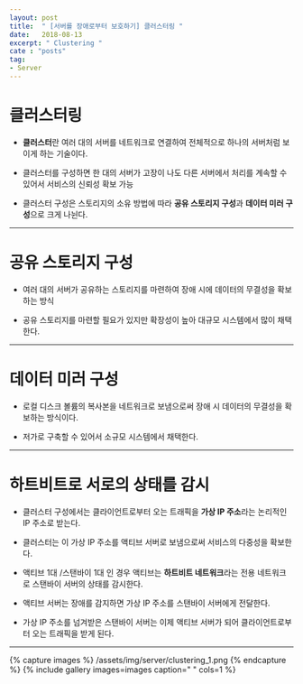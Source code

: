 ```yaml
---
layout: post
title:  " [서버를 장애로부터 보호하기] 클러스터링 "
date:   2018-08-13
excerpt: " Clustering "
cate : "posts"
tag:
- Server
---
```


# 클러스터링

* <b>클러스터</b>란 여러 대의 서버를 네트워크로 연결하여 전체적으로 하나의 서버처럼 보이게 하는 기술이다.

* 클러스터를 구성하면 한 대의 서버가 고장이 나도 다른 서버에서 처리를 계속할 수 있어서 서비스의 신뢰성 확보 가능

* 클러스터 구성은 스토리지의 소유 방법에 따라 <b>공유 스토리지 구성</b>과 <b>데이터 미러 구성</b>으로 크게 나뉜다.

---

# 공유 스토리지 구성

* 여러 대의 서버가 공유하는 스토리지를 마련하여 장애 시에 데이터의 무결성을 확보하는 방식

* 공유 스토리지를 마련할 필요가 있지만 확장성이 높아 대규모 시스템에서 많이 채택한다.

---

# 데이터 미러 구성

* 로컬 디스크 볼륨의 복사본을 네트워크로 보냄으로써 장애 시 데이터의 무결성을 확보하는 방식이다.

* 저가로 구축할 수 있어서 소규모 시스템에서 채택한다.

---

# 하트비트로 서로의 상태를 감시

* 클러스터 구성에서는 클라이언트로부터 오는 트래픽을 <b>가상 IP 주소</b>라는 논리적인 IP 주소로 받는다.

* 클러스터는 이 가상 IP 주소를 액티브 서버로 보냄으로써 서비스의 다중성을 확보한다.

* 액티브 1대 /스탠바이 1대 인 경우 액티브는 <b>하트비트 네트워크</b>라는 전용 네트워크로 스탠바이 서버의 상태를 감시한다.

* 액티브 서버는 장애를 감지하면 가상 IP 주소를 스탠바이 서버에게 전달한다.

* 가상 IP 주소를 넘겨받은 스탠바이 서버는 이제 액티브 서버가 되어 클라이언트로부터 오는 트래픽을 받게 된다.


---

{% capture images %}
    /assets/img/server/clustering_1.png
{% endcapture %}
{% include gallery images=images caption=" " cols=1 %}

